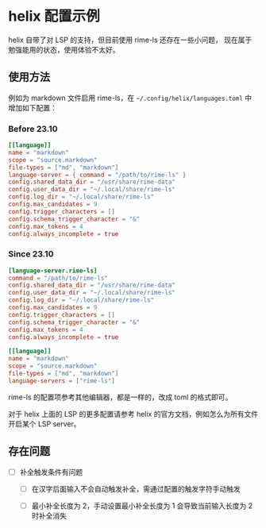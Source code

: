 # helix 配置示例

helix 自带了对 LSP 的支持，但目前使用 rime-ls 还存在一些小问题，
现在属于勉强能用的状态，使用体验不太好。

## 使用方法

例如为 markdown 文件启用 rime-ls，在 `~/.config/helix/languages.toml` 中增加如下配置：

### Before 23.10

```toml
[[language]]
name = "markdown"
scope = "source.markdown"
file-types = ["md", "markdown"]
language-server = { command = "/path/to/rime-ls" }
config.shared_data_dir = "/usr/share/rime-data"
config.user_data_dir = "~/.local/share/rime-ls"
config.log_dir = "~/.local/share/rime-ls"
config.max_candidates = 9
config.trigger_characters = []
config.schema_trigger_character = "&"
config.max_tokens = 4
config.always_incomplete = true
```

### Since 23.10

```toml
[language-server.rime-ls]
command = "/path/to/rime-ls"
config.shared_data_dir = "/usr/share/rime-data"
config.user_data_dir = "~/.local/share/rime-ls"
config.log_dir = "~/.local/share/rime-ls"
config.max_candidates = 9
config.trigger_characters = []
config.schema_trigger_character = "&"
config.max_tokens = 4
config.always_incomplete = true

[[language]]
name = "markdown"
scope = "source.markdown"
file-types = ["md", "markdown"]
language-servers = ["rime-ls"]
```

rime-ls 的配置项参考其他编辑器，都是一样的，改成 toml 的格式即可。

对于 helix 上面的 LSP 的更多配置请参考 helix 的官方文档，例如怎么为所有文件开启某个 LSP server。

## 存在问题

- [ ] 补全触发条件有问题
    - [ ] 在汉字后面输入不会自动触发补全，需通过配置的触发字符手动触发
    - [ ] 最小补全长度为 2，手动设置最小补全长度为 1 会导致当前输入长度为 2 时补全消失

